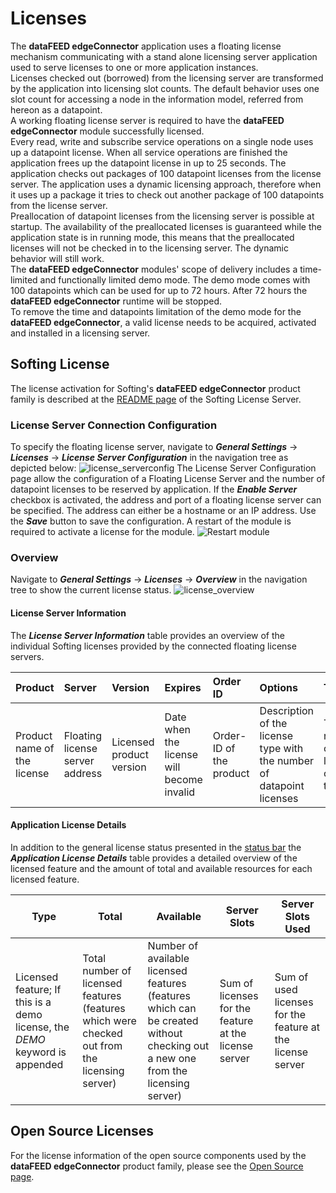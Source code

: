 # Licenses

The **dataFEED edgeConnector** application uses a floating license mechanism
communicating with a stand alone licensing server application used to serve
licenses to one or more application instances.  
Licenses checked out (borrowed) from the licensing server are transformed by
the application into licensing slot counts. The default behavior uses one slot
count for accessing a node in the information model, referred from hereon
as a datapoint.  
A working floating license server is required to have the 
**dataFEED edgeConnector**  module successfully licensed.  
Every read, write and subscribe service operations on a single node uses up
a datapoint license. When all service operations are finished the application 
frees up the datapoint license in up to 25 seconds. The application checks 
out packages of 100 datapoint licenses from the license server. The application 
uses a dynamic licensing approach, therefore when it uses up a package it tries 
to check out another package of 100 datapoints from the license server.  
Preallocation of datapoint licenses from the licensing server is possible at 
startup. The availability of the preallocated licenses is guaranteed while the 
application state is in running mode, this means that the preallocated licenses
will not be checked in to the licensing server. The dynamic behavior will still
work.  
The **dataFEED edgeConnector** modules' scope of delivery includes a
time-limited and functionally limited demo mode. The demo mode comes 
with 100 datapoints which can be used for up to 72 hours. After 72 hours the 
**dataFEED edgeConnector** runtime will be stopped.  
To remove the time and datapoints limitation of the demo mode for the 
**dataFEED edgeConnector**, a valid license needs to be acquired, activated 
and installed in a licensing server.

## Softing License

The license activation for Softing's **dataFEED edgeConnector** product
family is described at the [README page](./SoftingLicenseServer/README.md)
of the Softing License Server.

### License Server Connection Configuration

To specify the floating license server, navigate to
***General Settings*** -> ***Licenses*** -> ***License Server Configuration***
in the navigation tree as depicted below:
![license_serverconfig](../documentation_pics/license_serverconfig.png)
The License Server Configuration page allow the configuration of a Floating
License Server and the number of datapoint licenses to be reserved
by application.
If the ***Enable Server*** checkbox is activated, the address and port of a
floating license server can be specified. The address can either be a hostname
or an IP address. Use the ***Save*** button to save the configuration.
A restart of the module is required to activate a license for the module.
![Restart module](../documentation_pics/restart-application.png)

### Overview

Navigate to ***General Settings*** -> ***Licenses*** -> ***Overview*** in the
navigation tree to show the current license status.
![license_overview](../documentation_pics/license_overview.png)

#### License Server Information

The ***License Server Information*** table provides an overview of the
individual Softing licenses provided by the connected floating license servers.

| Product | Server | Version | Expires | Order ID | Options | Total | Used |
| :------ | :----- | :------ | :------ | :------- | :---- | :--- | :--- |
| Product name of the license | Floating license server address | Licensed product version | Date when the license will become invalid | Order-ID of the product | Description of the license type with the number of datapoint licenses | Total number of licenses of this type | Number of license of this type currently in use |

#### Application License Details

In addition to the general license status presented in the [status bar](#status)
the ***Application License Details*** table provides a detailed overview of the
licensed feature and the amount of total and available resources for each
licensed feature.

| Type | Total | Available | Server Slots | Server Slots Used |
| --- | --- | --- | -- | -- |
| Licensed feature; If this is a demo license, the *DEMO* keyword is appended | Total number of licensed features (features which were checked out from the licensing server) | Number of available licensed features (features which can be created without checking out a new one from the licensing server) | Sum of licenses for the feature at the license server | Sum of used licenses for the feature at the license server |

## Open Source Licenses

For the license information of the open source components used by the
**dataFEED edgeConnector** product family, please see the
[Open Source page](Licenses/OpenSourceLicenses.md).

